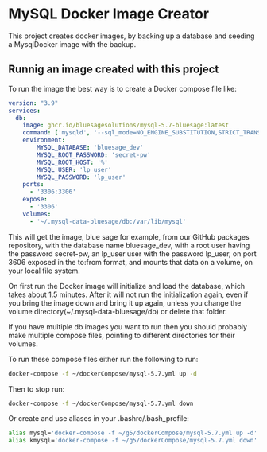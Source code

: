 # MySQL Docker Image Creator

This project creates docker images, by backing up a database and seeding a MysqlDocker image with the backup.


## Runnig an image created with this project
To run the image the best way is to create a Docker compose file like:
```yaml
version: "3.9"
services:
  db:
    image: ghcr.io/bluesagesolutions/mysql-5.7-bluesage:latest
    command: ['mysqld', '--sql_mode=NO_ENGINE_SUBSTITUTION,STRICT_TRANS_TABLES']
    environment:
        MYSQL_DATABASE: 'bluesage_dev'
        MYSQL_ROOT_PASSWORD: 'secret-pw'
        MYSQL_ROOT_HOST: '%'
        MYSQL_USER: 'lp_user'
        MYSQL_PASSWORD: 'lp_user'
    ports:
      - '3306:3306'
    expose:
      - '3306'
    volumes:
      - '~/.mysql-data-bluesage/db:/var/lib/mysql'
```

This will get the image, blue sage for example, from our GitHub packages repository, with the database name bluesage_dev, with a root user
having the password secret-pw, an lp_user user with the password lp_user, on port 3606 exposed in the to:from format, and mounts that 
data on a volume, on your local file system. 

On first run the Docker image will initialize and load the database, which takes about 1.5 minutes. After it will not run the initialization
again, even if you bring the image down and bring it up again, unless you change the volume directory(~/.mysql-data-bluesage/db) or delete that folder.

If you have multiple db images you want to run then you should probably make multiple compose files, pointing to different directories
for their volumes.

To run these compose files either run the following to run:
```bash
docker-compose -f ~/dockerCompose/mysql-5.7.yml up -d
```

Then to stop run:
```bash
docker-compose -f ~/dockerCompose/mysql-5.7.yml down
```

Or create and use aliases in your .bashrc/.bash_profile:
```bash 
alias mysql='docker-compose -f ~/g5/dockerCompose/mysql-5.7.yml up -d'
alias kmysql='docker-compose -f ~/g5/dockerCompose/mysql-5.7.yml down'
```